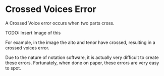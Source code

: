 # Crossed Voices Error
A Crossed Voice error occurs when two parts cross.

TODO: Insert Image of this

For example, in the image the alto and tenor have crossed, resulting in a crossed voices error.

Due to the nature of notation software, it is actually very difficult to create these errors. Fortunately, when done on paper, these errors are very easy to spot.
